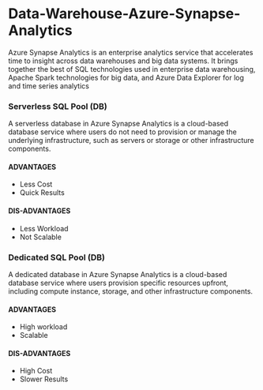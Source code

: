  # Data-Warehouse-Azure-Synapse-Analytics
Azure Synapse Analytics is an enterprise analytics service that accelerates time to insight across data warehouses and big data systems. It brings together the best of SQL technologies used in enterprise data warehousing, Apache Spark technologies for big data, and Azure Data Explorer for log and time series analytics
### Serverless SQL Pool (DB)
A serverless database in Azure Synapse Analytics is a cloud-based database service where users do not need to provision or manage the underlying infrastructure, such as servers or storage or other infrastructure components.

#### **ADVANTAGES**
- Less Cost
- Quick Results
#### **DIS-ADVANTAGES**
- Less Workload
- Not Scalable
### Dedicated SQL Pool (DB)
A dedicated database in Azure Synapse Analytics is a cloud-based database service where users provision specific resources upfront, including compute instance, storage, and other infrastructure components.

#### **ADVANTAGES**
- High workload
- Scalable
#### **DIS-ADVANTAGES**
- High Cost
- Slower Results
